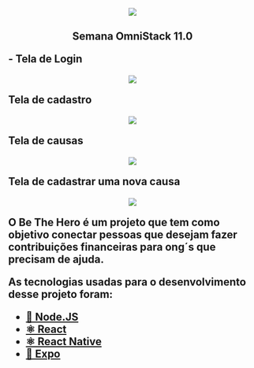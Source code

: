 
<p align="center"> <img src="https://uploaddeimagens.com.br/images/002/566/863/original/logo_3x.png?1585870715"></p>
<h2><p align="center"><strong> Semana OmniStack 11.0 </strong>


 <strong> - Tela de Login</strong>


<p align="center">
<img src="https://uploaddeimagens.com.br/images/002/566/807/original/login.PNG?1585868388">
</p>

<strong>Tela de cadastro</strong>


<p align="center">
<img src="https://uploaddeimagens.com.br/images/002/566/833/original/register.PNG?1585869094">
</p>


<strong>Tela de causas</strong>


<p align="center">
<img src="https://uploaddeimagens.com.br/images/002/566/841/original/causas.PNG?1585869216">
</p>


<strong>Tela de cadastrar uma nova causa</strong>

<p align="center">
<img src="https://uploaddeimagens.com.br/images/002/566/847/original/cadastrarnovoxaso.PNG?1585869304">
</p>
<p> 
O Be The Hero  é um projeto que tem como objetivo conectar pessoas que desejam fazer contribuições financeiras para ong´s que precisam de ajuda.</P> 
<P> As tecnologias usadas para o desenvolvimento desse projeto foram:</p>

 - <a href="https://nodejs.org/en/">🚀 Node.JS</a>
 - <a href="https://reactjs.org/">⚛ React </a>
 - <a href="https://reactnative.dev">⚛ React Native </a>
 - <a href="https://expo.io/">🚀 Expo</a>
 
